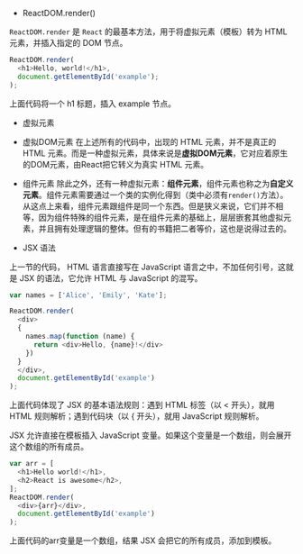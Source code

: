 * ReactDOM.render()

`ReactDOM.render` 是 `React` 的最基本方法，用于将虚拟元素（模板）转为 HTML 元素，并插入指定的 DOM 节点。

```js
ReactDOM.render(
  <h1>Hello, world!</h1>,
  document.getElementById('example');
);
```

上面代码将一个 h1 标题，插入 example 节点。

* 虚拟元素

 * 虚拟DOM元素
在上述所有的代码中，出现的 HTML 元素，并不是真正的 HTML 元素。而是一种虚拟元素，具体来说是**虚拟DOM元素**，它对应着原生的DOM元素，由React把它转义为真实 HTML 元素。

  * 组件元素
除此之外，还有一种虚拟元素：**组件元素**，组件元素也称之为**自定义元素**。组件元素需要通过一个类的实例化得到（类中必须有`render()`方法）。从这点上来看，组件元素跟组件是同一个东西。但是狭义来说，它们并不相等，因为组件特殊的组件元素，是在组件元素的基础上，层层嵌套其他虚拟元素，并且拥有处理逻辑的整体。但有的书籍把二者等价，这也是说得过去的。


* JSX 语法

上一节的代码， HTML 语言直接写在 JavaScript 语言之中，不加任何引号，这就是 JSX 的语法，它允许 HTML 与 JavaScript 的混写。

```js
var names = ['Alice', 'Emily', 'Kate'];

ReactDOM.render(
  <div>
  {
    names.map(function (name) {
      return <div>Hello, {name}!</div>
    })
  }
  </div>,
  document.getElementById('example')
);
```

上面代码体现了 JSX 的基本语法规则：遇到 HTML 标签（以 < 开头），就用 HTML 规则解析；遇到代码块（以 { 开头），就用 JavaScript 规则解析。

JSX 允许直接在模板插入 JavaScript 变量。如果这个变量是一个数组，则会展开这个数组的所有成员。

```js
var arr = [
  <h1>Hello world!</h1>,
  <h2>React is awesome</h2>,
];
ReactDOM.render(
  <div>{arr}</div>,
  document.getElementById('example')
);
```

上面代码的arr变量是一个数组，结果 JSX 会把它的所有成员，添加到模板。



